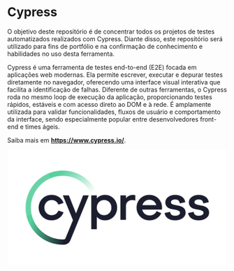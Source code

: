 # Cypress

O objetivo deste repositório é de concentrar todos os projetos de testes automatizados realizados com Cypress. Diante disso, este repositório será utilizado para fins de portfólio e na confirmação de conhecimento e habilidades no uso desta ferramenta.

Cypress é uma ferramenta de testes end-to-end (E2E) focada em aplicações web modernas. Ela permite escrever, executar e depurar testes diretamente no navegador, oferecendo uma interface visual interativa que facilita a identificação de falhas. Diferente de outras ferramentas, o Cypress roda no mesmo loop de execução da aplicação, proporcionando testes rápidos, estáveis e com acesso direto ao DOM e à rede. É amplamente utilizada para validar funcionalidades, fluxos de usuário e comportamento da interface, sendo especialmente popular entre desenvolvedores front-end e times ágeis.

Saiba mais em **https://www.cypress.io/**.

<img src="https://github.com/davidtmasin/portfolio-qa/blob/main/.medias/media-cypress.png">
